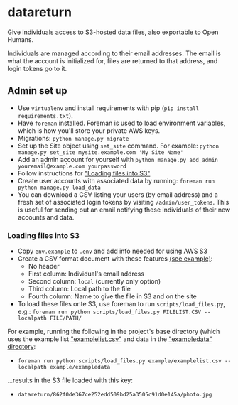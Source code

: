 # datareturn
Give individuals access to S3-hosted data files, also exportable to Open Humans.

Individuals are managed according to their email addresses. The email is what the account is initialized for, files are returned to that address, and login tokens go to it.

## Admin set up

* Use `virtualenv` and install requirements with pip (`pip install requirements.txt`).
* Have `foreman` installed. Foreman is used to load environment variables, which is how you'll store your private AWS keys.
* Migrations: `python manage.py migrate`
* Set up the Site object using `set_site` command. For example: `python manage.py set_site mysite.example.com 'My Site Name'`
* Add an admin account for yourself with `python manage.py add_admin youremail@example.com yourpassword`
* Follow instructions for ["Loading files into S3"](https://github.com/PersonalGenomesOrg/datareturn#loading-files-into-s3)
* Create user accounts with associated data by running: `foreman run python manage.py load_data`
* You can download a CSV listing your users (by email address) and a fresh set of associated login tokens by visiting `/admin/user_tokens`. This is useful for sending
out an email notifying these individuals of their new accounts and data.

### Loading files into S3

* Copy `env.example` to `.env` and add info needed for using AWS S3
* Create a CSV format document with these features [(see example)](https://github.com/PersonalGenomesOrg/datareturn/blob/master/example/examplelist.csv):
  * No header
  * First column: Individual's email address
  * Second column: `local` (currently only option)
  * Third column: Local path to the file
  * Fourth column: Name to give the file in S3 and on the site
* To load these files onte S3, use foreman to run `scripts/load_files.py`, e.g.: `foreman run python scripts/load_files.py FILELIST.CSV --localpath FILE/PATH/`

For example, running the following in the project's base directory (which uses the example list ["examplelist.csv"](https://github.com/PersonalGenomesOrg/datareturn/blob/master/example/examplelist.csv)
and data in the ["exampledata" directory](https://github.com/PersonalGenomesOrg/datareturn/tree/master/example/exampledata/):
* `foreman run python scripts/load_files.py example/examplelist.csv --localpath example/exampledata`

...results in the S3 file loaded with this key:
* `datareturn/862f0de367ce252edd509bd25a3505c91d0e145a/photo.jpg`

###
